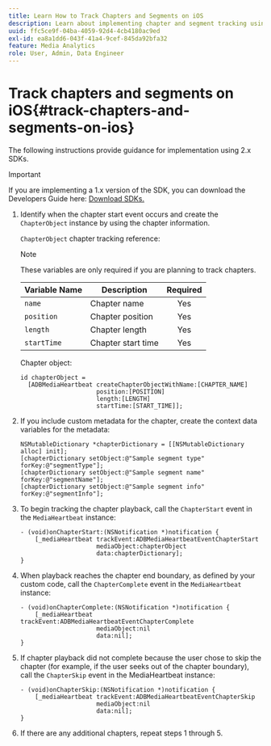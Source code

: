 ```yaml
---
title: Learn How to Track Chapters and Segments on iOS
description: Learn about implementing chapter and segment tracking using the Media SDK on iOS.
uuid: ffc5ce9f-04ba-4059-92d4-4cb4180ac9ed
exl-id: ea8a1dd6-043f-41a4-9cef-845da92bfa32
feature: Media Analytics
role: User, Admin, Data Engineer
---
```

# Track chapters and segments on iOS{#track-chapters-and-segments-on-ios}

The following instructions provide guidance for implementation using 2.x SDKs.

>[!IMPORTANT]
>
> If you are implementing a 1.x version of the SDK, you can download the Developers Guide here: [Download SDKs.](/help/sdk-implement/download-sdks.md)

1. Identify when the chapter start event occurs and create the `ChapterObject` instance by using the chapter information.

    `ChapterObject` chapter tracking reference:  

    >[!NOTE]
    >
    >These variables are only required if you are planning to track chapters.

    | Variable Name | Description | Required |
    | --- | --- | :---: |
    | `name` | Chapter name | Yes |
    | `position` | Chapter position | Yes |
    | `length` | Chapter length | Yes |
    | `startTime` | Chapter start time | Yes |

    Chapter object:

    ```
    id chapterObject =  
      [ADBMediaHeartbeat createChapterObjectWithName:[CHAPTER_NAME]
                         position:[POSITION]
                         length:[LENGTH]
                         startTime:[START_TIME]];
    ```

1. If you include custom metadata for the chapter, create the context data variables for the metadata:

    ```
    NSMutableDictionary *chapterDictionary = [[NSMutableDictionary alloc] init];
    [chapterDictionary setObject:@"Sample segment type" forKey:@"segmentType"];
    [chapterDictionary setObject:@"Sample segment name" forKey:@"segmentName"];
    [chapterDictionary setObject:@"Sample segment info" forKey:@"segmentInfo"];
    ```

1. To begin tracking the chapter playback, call the `ChapterStart` event in the `MediaHeartbeat` instance:

    ```
    - (void)onChapterStart:(NSNotification *)notification {
        [_mediaHeartbeat trackEvent:ADBMediaHeartbeatEventChapterStart  
                         mediaObject:chapterObject     
                         data:chapterDictionary];
    }
    ```

1. When playback reaches the chapter end boundary, as defined by your custom code, call the `ChapterComplete` event in the `MediaHeartbeat` instance:

    ```
    - (void)onChapterComplete:(NSNotification *)notification {
        [_mediaHeartbeat trackEvent:ADBMediaHeartbeatEventChapterComplete  
                         mediaObject:nil  
                         data:nil];
    }
    ```

1. If chapter playback did not complete because the user chose to skip the chapter (for example, if the user seeks out of the chapter boundary), call the `ChapterSkip` event in the MediaHeartbeat instance:

    ```
    - (void)onChapterSkip:(NSNotification *)notification {
        [_mediaHeartbeat trackEvent:ADBMediaHeartbeatEventChapterSkip  
                         mediaObject:nil  
                         data:nil];
    }
    ```

1. If there are any additional chapters, repeat steps 1 through 5.
